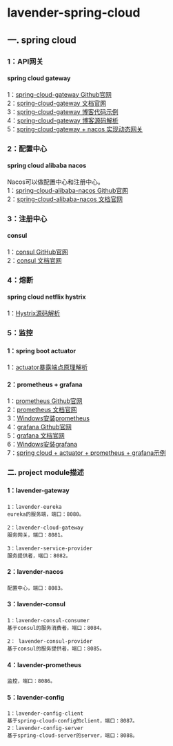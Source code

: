 # lavender-spring-cloud

## 一. spring cloud
### 1：API网关
#### spring cloud gateway
1：[spring-cloud-gateway Github官网](https://github.com/spring-cloud/spring-cloud-gateway)  
2：[spring-cloud-gateway 文档官网](https://docs.spring.io/spring-cloud-gateway/docs/2.2.5.RELEASE/reference/html/#gateway-starter)  
3：[spring-cloud-gateway 博客代码示例](https://www.fangzhipeng.com/springcloud/2018/11/06/sc-f-gateway1.html)  
4：[spring-cloud-gateway 博客源码解析](http://www.iocoder.cn/categories/Spring-Cloud-Gateway/?vip)  
5：[spring-cloud-gateway + nacos 实现动态网关](https://my.oschina.net/zlt2000/blog/3120077)

### 2：配置中心
#### spring cloud alibaba nacos
Nacos可以做配置中心和注册中心。    
1：[spring-cloud-alibaba-nacos Github官网](https://github.com/alibaba/nacos)  
2：[spring-cloud-alibaba-nacos 文档官网](https://nacos.io/zh-cn/docs/what-is-nacos.html)    

### 3：注册中心
#### consul
1：[consul GitHub官网](https://github.com/hashicorp/consul)  
2：[consul 文档官网](https://www.consul.io/docs)

### 4：熔断
#### spring cloud netflix hystrix
1：[Hystrix源码解析](http://www.iocoder.cn/categories/Hystrix/?self)

### 5：监控
#### 1：spring boot actuator
1：[actuator暴露端点原理解析](http://www.iocoder.cn/Spring-Boot/battcn/v2-actuator-introduce/)  
#### 2：prometheus + grafana
1：[prometheus Github官网](https://github.com/prometheus/prometheus)  
2：[prometheus 文档官网](https://prometheus.io/)  
3：[Windows安装prometheus](https://blog.csdn.net/lht3347/article/details/84144999)   
4：[grafana Github官网](https://github.com/grafana/grafana)  
5：[grafana 文档官网](https://grafana.com/grafana/)  
6：[Windows安装grafana](https://segmentfault.com/a/1190000016234162)    
7：[spring cloud + actuator + prometheus + grafana示例](https://segmentfault.com/a/1190000021430295)  

### 二. project module描述
#### 1：lavender-gateway
```
1：lavender-eureka
eureka的服务端，端口：8080。

2：lavender-cloud-gateway
服务网关，端口：8081。

3：lavender-service-provider
服务提供者，端口：8082。
```

#### 2：lavender-nacos
```
配置中心，端口：8083。
```

#### 3：lavender-consul
```
1：lavender-consul-consumer
基于consul的服务消费者，端口：8084。

2： lavender-consul-provider
基于consul的服务提供者，端口：8085。
```

#### 4：lavender-prometheus
```
监控，端口：8086。
```
#### 5：lavender-config
```
1：lavender-config-client
基于spring-cloud-config的client，端口：8087。
2：lavender-config-server
基于spring-cloud-server的server，端口：8088。
```
